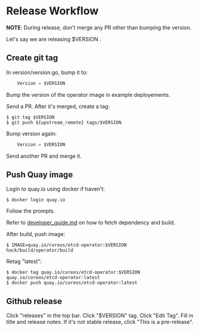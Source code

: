 # Release Workflow

**NOTE**: During release, don't merge any PR other than bumping the version.

Let's say we are releasing $VERSION .

## Create git tag

In version/version.go, bump it to:
```go
	Version = $VERSION
```

Bump the version of the operator image in example deployements.

Send a PR. After it's merged, create a tag:
```
$ git tag $VERSION
$ git push ${upstream_remote} tags/$VERSION
```

Bump version again:
```go
	Version = $VERSION
```
Send another PR and merge it.

## Push Quay image

Login to quay.io using docker if haven't:

```
$ docker login quay.io
```
Follow the prompts.

Refer to [developer_guide.md](./developer_guide.md) on how to fetch dependency and build.

After build, push image:
```
$ IMAGE=quay.io/coreos/etcd-operator:$VERSION hack/build/operator/build
```

Retag "latest":
```
$ docker tag quay.io/coreos/etcd-operator:$VERSION quay.io/coreos/etcd-operator:latest
$ docker push quay.io/coreos/etcd-operator:latest
```

## Github release

Click "releases" in the top bar.
Click "$VERSION" tag.
Click "Edit Tag".
Fill in title and release notes.
If it's not stable release, click "This is a pre-release".
